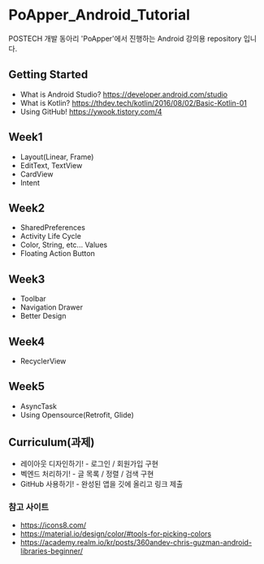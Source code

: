 # PoApper_Android_Tutorial
POSTECH 개발 동아리 'PoApper'에서 진행하는 Android 강의용 repository 입니다.

## Getting Started
- What is Android Studio? <https://developer.android.com/studio>
- What is Kotlin? <https://thdev.tech/kotlin/2016/08/02/Basic-Kotlin-01>
- Using GitHub! <https://ywook.tistory.com/4>

## Week1
- Layout(Linear, Frame)
- EditText, TextView
- CardView
- Intent

## Week2
- SharedPreferences
- Activity Life Cycle
- Color, String, etc... Values
- Floating Action Button

## Week3
- Toolbar
- Navigation Drawer
- Better Design

## Week4
- RecyclerView

## Week5
- AsyncTask
- Using Opensource(Retrofit, Glide)

## Curriculum(과제)
- 레이아웃 디자인하기! - 로그인 / 회원가입 구현
- 벡엔드 처리하기! - 글 목록 / 정렬 / 검색 구현
- GitHub 사용하기! - 완성된 앱을 깃에 올리고 링크 제출

### 참고 사이트
- https://icons8.com/
- https://material.io/design/color/#tools-for-picking-colors
- https://academy.realm.io/kr/posts/360andev-chris-guzman-android-libraries-beginner/
